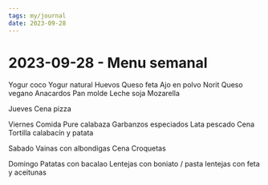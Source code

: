 ```yaml
---
tags: my/journal
date: 2023-09-28
---
```


# 2023-09-28 - Menu semanal

Yogur coco
Yogur natural
Huevos
Queso feta
Ajo en polvo
Norit
Queso vegano
Anacardos
Pan molde
Leche soja
Mozarella

Jueves
Cena pizza


Viernes
Comida
Pure calabaza
Garbanzos especiados
Lata pescado
Cena
Tortilla calabacín y patata

Sabado
Vainas con albondigas
Cena
Croquetas

Domingo
Patatas con bacalao
Lentejas con boniato / pasta lentejas con feta y aceitunas

